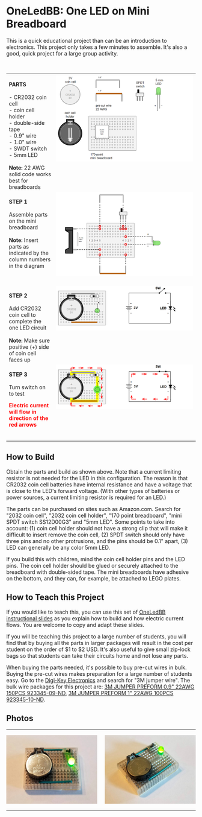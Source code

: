 # OneLedBB: One LED on Mini Breadboard

This is a quick educational project than can be an introduction to electronics. This project only takes a few minutes to assemble. It's also a good, quick project for a large group activity.

<br>

<table>
<tr><td width="25%" style="border:none;" valign="top">

<br>
<b>PARTS</b><br>
<br>
- CR2032 coin cell <br>
- coin cell holder <br>
- double-side tape <br>
- 0.9&quot; wire <br>
- 1.0&quot; wire <br>
- SWDT switch <br>
- 5mm LED <br>
<br>
<b>Note:</b> 22 AWG solid code works best for breadboards<br>
</td><td style="border:none;" valign="top">

<img src="oneledbb_step1_parts.png">
<br><br>
  
</td></tr>
<tr><td width="25%" style="border:none;" valign="top">

<br>
<b>STEP 1</b><br>
<br>
Assemble parts on the mini breadboard<br>
<br>
<b>Note:</b> Insert parts as indicated by the column numbers in the diagram<br>

</td><td style="border:none;" valign="top">

<img src="oneledbb_step2_build.png">
<br><br>

</td></tr>
<tr><td width="25%" style="border:none;" valign="top">

<br>
<b>STEP 2</b><br>
<br>
Add CR2032 coin cell to complete the one LED circuit<br>
<br>
<b>Note:</b> Make sure positive (+) side of coin cell faces up<br>

</td><td style="border:none;" valign="top">

<img src="oneledbb_step3_done.png">
<br><br>

</td></tr>
<tr><td width="25%" style="border:none;" valign="top">

<br>
<b>STEP 3</b><br>
<br>
Turn switch on to test<br>

<p style="color:red;"><b>Electric current will flow in direction of the red arrows</b></p><br>

</td><td style="border:none;" valign="top">

<img src="oneledbb_step4_test.png">
<br>
  
</td></tr>
</table>

## How to Build

Obtain the parts and build as shown above. Note that a current limiting resistor is not needed for the LED in this configuration. The reason is that CR2032 coin cell batteries have internal resistance and have a voltage that is close to the LED's forward voltage. (With other types of batteries or power sources, a current limiting resistor is required for an LED.)

The parts can be purchased on sites such as Amazon.com. Search for "2032 coin cell", "2032 coin cell holder", "170 point breadboard", "mini SPDT switch SS12D00G3" and "5mm LED". Some points to take into account: (1) coin cell holder should not have a strong clip that will make it difficult to insert remove the coin cell, (2) SPDT switch should only have three pins and no other protrusions, and the pins should be 0.1" apart, (3) LED can generally be any color 5mm LED.

If you build this with children, mind the coin cell holder pins and the LED pins. The coin cell holder should be glued or securely attached to the breadboard with double-sided tape. The mini breadboards have adhesive on the bottom, and they can, for example, be attached to LEGO plates.

## How to Teach this Project

If you would like to teach this, you can use this set of <a href="https://bit.ly/2YEv6Cs">OneLedBB instructional slides</a> as you explain how to build and how electric current flows. You are welcome to copy and adapt these slides.

If you will be teaching this project to a large number of students, you will find that by buying all the parts in larger packages will result in the cost per student on the order of $1 to $2 USD. It's also useful to give small zip-lock bags so that students can take their circuits home and not lose any parts.

When buying the parts needed, it's possible to buy pre-cut wires in bulk. Buying the pre-cut wires makes preparation for a large number of students easy. Go to the <a href="https://www.digikey.com/">Digi-Key Electronics</a> and search for "3M jumper wire". The bulk wire packages for this project are: <a href="https://www.digikey.com/product-detail/en/3m/923345-09-C/923345-09-ND/12206">3M JUMPER PREFORM 0.9" 22AWG 150PCS 923345-09-ND</a>, <a href="https://www.digikey.com/product-detail/en/3m/923345-10-C/923345-10-ND/12207">3M JUMPER PREFORM 1" 22AWG 100PCS 923345-10-ND</a>.

## Photos

<table style="border:none;margin:0px;padding:0px;"><tr style="border:none;margin:0px;padding:0px;vertical-align:top;"><td style="border:none;margin:0px;padding:0px;vertical-align:top;">

<img src="oneledbb_photo.jpg" width=330px><br>

</td><td style="border:none;margin:0px;padding:0px;" width=20px></td><td style="border:none;margin:0px;padding:0px;vertical-align:top;">

<img src="oneledbb_photo_34angle.jpg" width=330px><br>

</td></tr></table>
